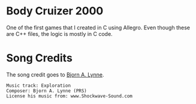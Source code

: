Body Cruizer 2000
=================

One of the first games that I created in C using Allegro. Even though these are C++ files, the logic is mostly in C code.


Song Credits
============

The song credit goes to [Bjorn A. Lynne](http://www.lynnemusic.com/midi.html).

    Music track: Exploration
    Composer: Bjorn A. Lynne (PRS)
    License his music from: www.Shockwave-Sound.com
